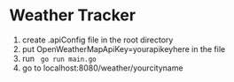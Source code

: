 # Weather Tracker

1. create .apiConfig file in the root directory
2. put  OpenWeatherMapApiKey=yourapikeyhere in the file
3. run ` go run main.go`
4. go to localhost:8080/weather/yourcityname
